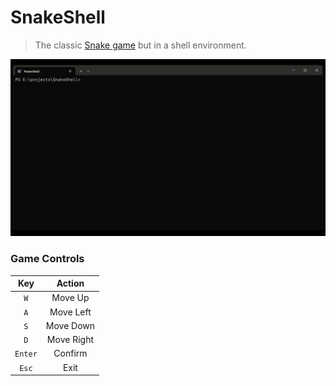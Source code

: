 # SnakeShell

> The classic [Snake game](<https://en.wikipedia.org/wiki/Snake_(video_game_genre)>) but in a shell environment.

![SnakeShell Demo](./demo/SnakeShell_Demo.gif)

### Game Controls

| **Key** | **Action** |
| :-----: | :--------: |
|   `W`   |  Move Up   |
|   `A`   | Move Left  |
|   `S`   | Move Down  |
|   `D`   | Move Right |
| `Enter` |  Confirm   |
|  `Esc`  |    Exit    |

